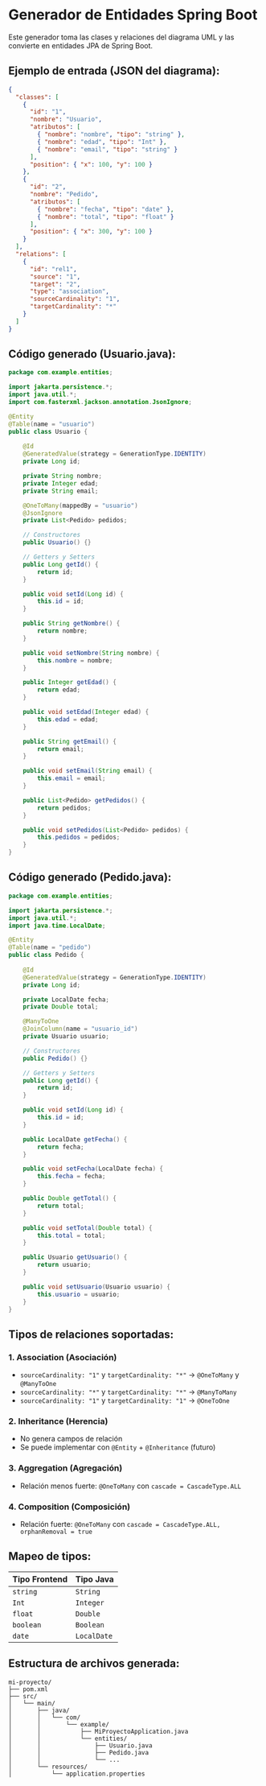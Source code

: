 # Generador de Entidades Spring Boot

Este generador toma las clases y relaciones del diagrama UML y las convierte en entidades JPA de Spring Boot.

## Ejemplo de entrada (JSON del diagrama):

```json
{
  "classes": [
    {
      "id": "1",
      "nombre": "Usuario",
      "atributos": [
        { "nombre": "nombre", "tipo": "string" },
        { "nombre": "edad", "tipo": "Int" },
        { "nombre": "email", "tipo": "string" }
      ],
      "position": { "x": 100, "y": 100 }
    },
    {
      "id": "2", 
      "nombre": "Pedido",
      "atributos": [
        { "nombre": "fecha", "tipo": "date" },
        { "nombre": "total", "tipo": "float" }
      ],
      "position": { "x": 300, "y": 100 }
    }
  ],
  "relations": [
    {
      "id": "rel1",
      "source": "1",
      "target": "2",
      "type": "association",
      "sourceCardinality": "1",
      "targetCardinality": "*"
    }
  ]
}
```

## Código generado (Usuario.java):

```java
package com.example.entities;

import jakarta.persistence.*;
import java.util.*;
import com.fasterxml.jackson.annotation.JsonIgnore;

@Entity
@Table(name = "usuario")
public class Usuario {
    
    @Id
    @GeneratedValue(strategy = GenerationType.IDENTITY)
    private Long id;

    private String nombre;
    private Integer edad;
    private String email;

    @OneToMany(mappedBy = "usuario")
    @JsonIgnore
    private List<Pedido> pedidos;

    // Constructores
    public Usuario() {}

    // Getters y Setters
    public Long getId() {
        return id;
    }

    public void setId(Long id) {
        this.id = id;
    }

    public String getNombre() {
        return nombre;
    }

    public void setNombre(String nombre) {
        this.nombre = nombre;
    }

    public Integer getEdad() {
        return edad;
    }

    public void setEdad(Integer edad) {
        this.edad = edad;
    }

    public String getEmail() {
        return email;
    }

    public void setEmail(String email) {
        this.email = email;
    }

    public List<Pedido> getPedidos() {
        return pedidos;
    }

    public void setPedidos(List<Pedido> pedidos) {
        this.pedidos = pedidos;
    }
}
```

## Código generado (Pedido.java):

```java
package com.example.entities;

import jakarta.persistence.*;
import java.util.*;
import java.time.LocalDate;

@Entity
@Table(name = "pedido")
public class Pedido {
    
    @Id
    @GeneratedValue(strategy = GenerationType.IDENTITY)
    private Long id;

    private LocalDate fecha;
    private Double total;

    @ManyToOne
    @JoinColumn(name = "usuario_id")
    private Usuario usuario;

    // Constructores
    public Pedido() {}

    // Getters y Setters
    public Long getId() {
        return id;
    }

    public void setId(Long id) {
        this.id = id;
    }

    public LocalDate getFecha() {
        return fecha;
    }

    public void setFecha(LocalDate fecha) {
        this.fecha = fecha;
    }

    public Double getTotal() {
        return total;
    }

    public void setTotal(Double total) {
        this.total = total;
    }

    public Usuario getUsuario() {
        return usuario;
    }

    public void setUsuario(Usuario usuario) {
        this.usuario = usuario;
    }
}
```

## Tipos de relaciones soportadas:

### 1. **Association (Asociación)**
- `sourceCardinality: "1"` y `targetCardinality: "*"` → `@OneToMany` y `@ManyToOne`
- `sourceCardinality: "*"` y `targetCardinality: "*"` → `@ManyToMany`
- `sourceCardinality: "1"` y `targetCardinality: "1"` → `@OneToOne`

### 2. **Inheritance (Herencia)**
- No genera campos de relación
- Se puede implementar con `@Entity` + `@Inheritance` (futuro)

### 3. **Aggregation (Agregación)**
- Relación menos fuerte: `@OneToMany` con `cascade = CascadeType.ALL`

### 4. **Composition (Composición)**
- Relación fuerte: `@OneToMany` con `cascade = CascadeType.ALL, orphanRemoval = true`

## Mapeo de tipos:

| Tipo Frontend | Tipo Java |
|---------------|-----------|
| `string`      | `String`  |
| `Int`         | `Integer` |
| `float`       | `Double`  |
| `boolean`     | `Boolean` |
| `date`        | `LocalDate` |

## Estructura de archivos generada:

```
mi-proyecto/
├── pom.xml
├── src/
│   └── main/
│       ├── java/
│       │   └── com/
│       │       └── example/
│       │           ├── MiProyectoApplication.java
│       │           └── entities/
│       │               ├── Usuario.java
│       │               ├── Pedido.java
│       │               └── ...
│       └── resources/
│           └── application.properties
```